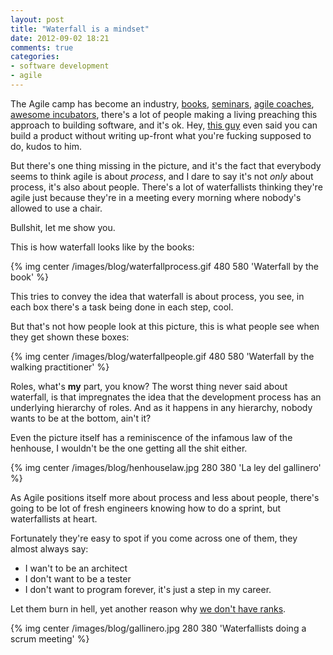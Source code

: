 ```yaml
---
layout: post
title: "Waterfall is a mindset"
date: 2012-09-02 18:21
comments: true
categories: 
- software development
- agile
---
```

The Agile camp has become an industry, [books](http://www.amazon.com/s?ie=UTF8&page=1&rh=n%3A283155%2Ck%3AAgile%20programming), 
[seminars](http://www.construx.com/Page.aspx?cid=2601), [agile coaches](http://www.linkedin.com/search/fpsearch?type=people&keywords=agile+coach&pageKey=member-home),
 [awesome incubators](http://gigaom.com/2010/10/07/inside-pivotal-labs-the-agile-force-behind-twitter-and-groupon/), 
there's a lot of people making a living preaching this approach to building software, and it's ok.
Hey, [this guy](http://gettingreal.37signals.com/ch11_Theres_Nothing_Functional_about_a_Functional_Spec.php) even said you can build a product without 
writing up-front what you're fucking supposed to do, kudos to him.


But there's one thing missing in the picture, and it's the fact that everybody seems to think agile is about *process*, and I dare to say it's not *only* about process, it's also about people.
There's a lot of waterfallists thinking they're agile just because they're in a meeting every morning where nobody's allowed to use a chair.

Bullshit, let me show you.

This is how waterfall looks like by the books:

{% img center /images/blog/waterfallprocess.gif 480 580 'Waterfall by the book' %} 

This tries to convey the idea that waterfall is about process, you see, in each box there's a task being done in each step, cool.

But that's not how people look at this picture, this is what people see when they get shown these boxes:

{% img center /images/blog/waterfallpeople.gif 480 580 'Waterfall by the walking practitioner' %} 

Roles, what's **my** part, you know? The worst thing never said about waterfall, is that impregnates the idea that the development process has an underlying hierarchy of roles. And as it happens in any hierarchy, nobody wants to be at the bottom, ain't it?

Even the picture itself has a reminiscence of the infamous law of the henhouse, I wouldn't be the one getting all the shit either.

{% img center /images/blog/henhouselaw.jpg 280 380 'La ley del gallinero' %} 

As Agile positions itself more about process and less about people, there's going to be lot of fresh engineers knowing how to do a sprint, but waterfallists at heart.

Fortunately they're easy to spot if you come across one of them, they almost always say:

+ I wan't to be an architect
+ I don't want to be a tester
+ I don't want to program forever, it's just a step in my career.

Let them burn in hell, yet another reason why [we don't have ranks](/blog/2012/09/01/the-world-of-warcraft-of-the-linkedinz/).

{% img center /images/blog/gallinero.jpg 280 380 'Waterfallists doing a scrum meeting' %} 
